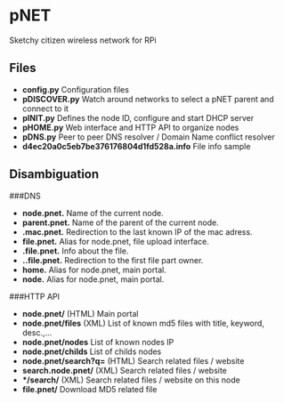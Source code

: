 pNET
====
Sketchy citizen wireless network for RPi

Files
-----
- **config.py**     Configuration files
- **pDISCOVER.py**  Watch around networks to select a pNET parent and connect to it
- **pINIT.py**      Defines the node ID, configure and start DHCP server
- **pHOME.py**      Web interface and HTTP API to organize nodes
- **pDNS.py**		Peer to peer DNS resolver / Domain Name conflict resolver
- **d4ec20a0c5eb7be376176804d1fd528a.info**		File info sample

Disambiguation
--------------
###DNS
- **node.pnet.**		Name of the current node.
- **parent.pnet.**	Name of the parent of the current node.
- **<MAC ADRESS>.mac.pnet.** Redirection to the last known IP of the mac adress.
- **file.pnet.**		Alias for node.pnet, file upload interface.
- **<MD5>.file.pnet.** Info about the file.
- **<PART>.<MD5>.file.pnet.** Redirection to the first file part owner.
- **home.**			Alias for node.pnet, main portal.
- **node.**			Alias for node.pnet, main portal.

###HTTP API
- **node.pnet/** (HTML) Main portal
- **node.pnet/files** (XML) List of known md5 files with title, keyword, desc.,...
- **node.pnet/nodes** List of known nodes IP
- **node.pnet/childs** List of childs nodes
- **node.pnet/search?q=<KEYWORD>** (HTML) Search <KEYWORD> related files / website
- **search.node.pnet/<KEYWORD>** (XML) Search <KEYWORD> related files / website
- **\*/search/<KEYWORD>** (XML) Search <KEYWORD> related files / website on this node
- **file.pnet/<MD5>** Download MD5 related file